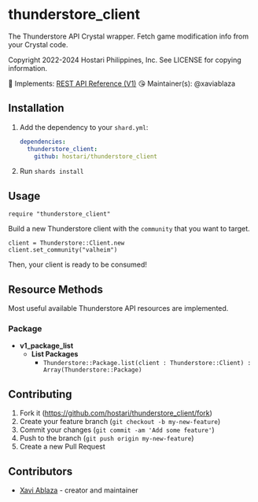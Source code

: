 # thunderstore_client

The Thunderstore API Crystal wrapper. Fetch game modification info from your
Crystal code.

Copyright 2022-2024 Hostari Philippines, Inc. See LICENSE for copying information.

📝 Implements: [REST API Reference (V1)](https://valheim.thunderstore.io/api/docs/)
😘 Maintainer(s): @xaviablaza

## Installation

1. Add the dependency to your `shard.yml`:

   ```yaml
   dependencies:
     thunderstore_client:
       github: hostari/thunderstore_client
   ```

2. Run `shards install`

## Usage

```crystal
require "thunderstore_client"
```

Build a new Thunderstore client with the `community` that you want to target.

```crystal
client = Thunderstore::Client.new
client.set_community("valheim")
```

Then, your client is ready to be consumed!

## Resource Methods

Most useful available Thunderstore API resources are implemented.

### Package
- **v1_package_list**
  - **List Packages**
    - `Thunderstore::Package.list(client : Thunderstore::Client) : Array(Thunderstore::Package)`

## Contributing

1. Fork it (<https://github.com/hostari/thunderstore_client/fork>)
2. Create your feature branch (`git checkout -b my-new-feature`)
3. Commit your changes (`git commit -am 'Add some feature'`)
4. Push to the branch (`git push origin my-new-feature`)
5. Create a new Pull Request

## Contributors

- [Xavi Ablaza](https://github.com/xaviablaza) - creator and maintainer
